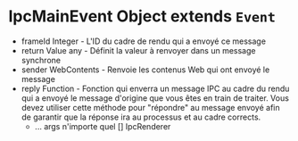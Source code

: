 # IpcMainEvent Object extends `Event`

* frameId Integer - L'ID du cadre de rendu qui a envoyé ce message
* return Value any - Définit la valeur à renvoyer dans un message synchrone
* sender WebContents - Renvoie les contenus Web qui ont envoyé le message
* reply Function - Fonction qui enverra un message IPC au cadre du rendu qui a envoyé le message d'origine que vous êtes en train de traiter. Vous devez utiliser cette méthode pour "répondre" au message envoyé afin de garantir que la réponse ira au processus et au cadre corrects. 
  * ... args n'importe quel [] IpcRenderer